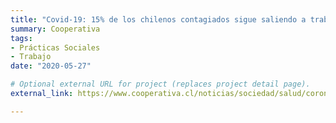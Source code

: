 ```yaml
---
title: "Covid-19: 15% de los chilenos contagiados sigue saliendo a trabajar más de una vez a la semana"
summary: Cooperativa
tags:
- Prácticas Sociales
- Trabajo
date: "2020-05-27"

# Optional external URL for project (replaces project detail page).
external_link: https://www.cooperativa.cl/noticias/sociedad/salud/coronavirus/covid-19-15-de-los-chilenos-contagiados-sigue-saliendo-a-trabajar-mas/2020-05-27/044827.html

---
```

